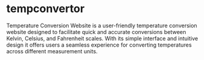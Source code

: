 # tempconvertor
Temperature Conversion Website is a user-friendly temperature conversion website designed to facilitate quick and accurate conversions between Kelvin, Celsius, and Fahrenheit scales. With its simple interface and intuitive design it offers users a seamless experience for converting temperatures across different measurement units.
